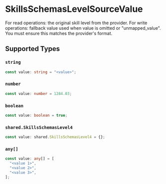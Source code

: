 # SkillsSchemasLevelSourceValue

For read operations: the original skill level from the provider. For write operations: fallback value used when value is omitted or "unmapped_value". You must ensure this matches the provider's format.


## Supported Types

### `string`

```typescript
const value: string = "<value>";
```

### `number`

```typescript
const value: number = 1284.03;
```

### `boolean`

```typescript
const value: boolean = true;
```

### `shared.SkillsSchemasLevel4`

```typescript
const value: shared.SkillsSchemasLevel4 = {};
```

### `any[]`

```typescript
const value: any[] = [
  "<value 1>",
  "<value 2>",
  "<value 3>",
];
```

